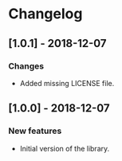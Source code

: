 # Changelog

## [1.0.1] - 2018-12-07

### Changes
- Added missing LICENSE file.

## [1.0.0] - 2018-12-07

### New features
- Initial version of the library.

